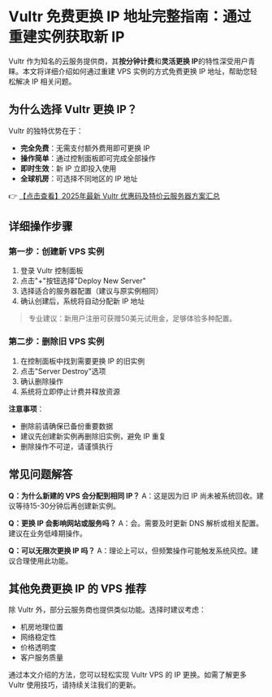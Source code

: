 # Vultr 免费更换 IP 地址完整指南：通过重建实例获取新 IP

Vultr 作为知名的云服务提供商，其**按分钟计费**和**灵活更换 IP**的特性深受用户青睐。本文将详细介绍如何通过重建 VPS 实例的方式免费更换 IP 地址，帮助您轻松解决 IP 相关问题。

## 为什么选择 Vultr 更换 IP？

Vultr 的独特优势在于：
- **完全免费**：无需支付额外费用即可更换 IP
- **操作简单**：通过控制面板即可完成全部操作
- **即时生效**：新 IP 立即投入使用
- **全球机房**：可选择不同地区的 IP 地址

👉 [【点击查看】2025年最新 Vultr 优惠码及特价云服务器方案汇总](https://bit.ly/VuLtr)

## 详细操作步骤

### 第一步：创建新 VPS 实例

1. 登录 Vultr 控制面板
2. 点击"+"按钮选择"Deploy New Server"
3. 选择适合的服务器配置（建议与原实例相同）
4. 确认创建后，系统将自动分配新 IP 地址

> 专业建议：新用户注册可获赠50美元试用金，足够体验多种配置。

### 第二步：删除旧 VPS 实例

1. 在控制面板中找到需要更换 IP 的旧实例
2. 点击"Server Destroy"选项
3. 确认删除操作
4. 系统将立即停止计费并释放资源

**注意事项**：
- 删除前请确保已备份重要数据
- 建议先创建新实例再删除旧实例，避免 IP 重复
- 删除操作不可逆，请谨慎执行

## 常见问题解答

**Q：为什么新建的 VPS 会分配到相同 IP？**
A：这是因为旧 IP 尚未被系统回收。建议等待15-30分钟后再创建新实例。

**Q：更换 IP 会影响网站或服务吗？**
A：会。需要及时更新 DNS 解析或相关配置。建议在业务低峰期操作。

**Q：可以无限次更换 IP 吗？**
A：理论上可以，但频繁操作可能触发系统风控。建议合理使用此功能。

## 其他免费更换 IP 的 VPS 推荐

除 Vultr 外，部分云服务商也提供类似功能。选择时建议考虑：
- 机房地理位置
- 网络稳定性
- 价格透明度
- 客户服务质量

通过本文介绍的方法，您可以轻松实现 Vultr VPS 的 IP 更换。如需了解更多 Vultr 使用技巧，请持续关注我们的更新。